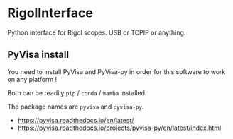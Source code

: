 # RigolInterface
Python interface for Rigol scopes. USB or TCPIP or anything.

## PyVisa install

You need to install PyVisa and PyVisa-py in order for this software to work on any platform !

Both can be readily `pip` / `conda` / `mamba` installed.

The package names are `pyvisa` and `pyvisa-py`.

- https://pyvisa.readthedocs.io/en/latest/
- https://pyvisa.readthedocs.io/projects/pyvisa-py/en/latest/index.html
